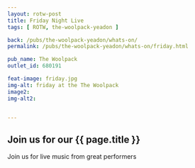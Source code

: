 ```yaml
---
layout: rotw-post
title: Friday Night Live
tags: [ ROTW, the-woolpack-yeadon ]

back: /pubs/the-woolpack-yeadon/whats-on/
permalink: /pubs/the-woolpack-yeadon/whats-on/friday.html

pub_name: The Woolpack
outlet_id: 680191

feat-image: friday.jpg
img-alt: friday at the The Woolpack
image2:
img-alt2:


---
```


<h2>Join us for our {{ page.title }}</h2>

Join us for live music from great performers



